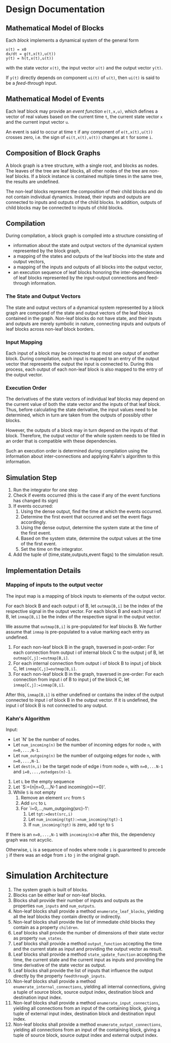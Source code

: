 # Design Documentation

## Mathematical Model of Blocks

Each *block* implements a dynamical system of the general form

    x(t) = x0
    dx/dt = g(t,x(t),u(t))
    y(t) = h(t,x(t),u(t))

with the state vector `x(t)`, the input vector `u(t)` and the output vector `y(t)`.

If `y(t)` directly depends on component `ui(t)` of `u(t)`, then `ui(t)` is said to be a *feed-through* input.

## Mathematical Model of Events

Each leaf block may provide an *event function* `e(t,x,u)`, which defines a vector of real values based on the current time `t`, the current state vector `x` and the current input vector `u`.

An event is said to occur at time `t` if any component of `e(t,x(t),u(t))` crosses zero, i.e. the sign of `ei(t,x(t),u(t))` changes at `t` for some `i`.

## Composition of Block Graphs

A block graph is a tree structure, with a single root, and blocks as nodes.
The leaves of the tree are leaf blocks, all other nodes of the tree are non-leaf blocks.
If a block instance is contained multiple times in the same tree, the results are undefined.

The non-leaf blocks represent the composition of their child blocks and do not contain individual dynamics.
Instead, their inputs and outputs are connected to inputs and outputs of the child blocks.
In addition, outputs of child blocks may be connected to inputs of child blocks.

## Compilation

During compilation, a block graph is compiled into a structure consisting of

 - information about the state and output vectors of the dynamical system represented by the block graph,
 - a mapping of the states and outputs of the leaf blocks into the state and output vectors,
 - a mapping of the inputs and outputs of all blocks into the output vector,
 - an execution sequence of leaf blocks honoring the inter-dependencies of leaf blocks represented by the input-output connections and feed-through information.

### The State and Output Vectors

The state and output vectors of a dynamical system represented by a block graph are composed of the state and output vectors of the leaf blocks contained in the graph.
Non-leaf blocks do not have state, and their inputs and outputs are merely symbolic in nature, connecting inputs and outputs of leaf blocks across non-leaf block borders.

### Input Mapping

Each input of a block may be connected to at most one output of another block.
During compilation, each input is mapped to an entry of the output vector that represents the output the input is connected to.
During this process, each output of each non-leaf block is also mapped to the entry of the output vector.

### Execution Order

The derivatives of the state vectors of individual leaf blocks may depend on the current value of both the state vector and the inputs of that leaf block.
Thus, before calculating the state derivative, the input values need to be determined, which in turn are taken from the outputs of possibly other blocks.

However, the outputs of a block may in turn depend on the inputs of that block.
Therefore, the output vector of the whole system needs to be filled in an order that is compatible with these dependencies.

Such an execution order is determined during compilation using the information about inter-connections and applying Kahn's algorithm to this information.

## Simulation Step

1. Run the integrator for one step
2. Check if events occurred (this is the case if any of the event functions has changed its sign)
3. If events occurred:
   1. Using the dense output, find the time at which the events occurred.
   2. Determine the first event that occurred and set the event flags accordingly.
   3. Using the dense output, determine the system state at the time of the first event.
   4. Based on the system state, determine the output values at the time of the first event.
   5. Set the time on the integrator.
4. Add the tuple of (time,state,outputs,event flags) to the simulation result.

## Implementation Details

### Mapping of inputs to the output vector

The input map is a mapping of block inputs to elements of the output vector.

For each block B and each output i of B, let `outmap[B,i]` be the index of the respective signal in the output vector.
For each block B and each input i of B, let `inmap[B,i]` be the index of the respective signal in the output vector.

We assume that `outmap[B,i]` is pre-populated for leaf blocks B.
We further assume that `inmap` is pre-populated to a value marking each entry as undefined.

1. For each non-leaf block B in the graph, traversed in post-order: For each connection from output i of internal block C to the output j of B, let `outmap[C,j]:=outmap[B,i]`.
2. For each internal connection from output i of block B to input j of block C, let `inmap[C,j]=outmap[B,i]`.
3. For each non-leaf block B in the graph, traversed in pre-order: For each connection from input i of B to input j of the block C, let `inmap[C,j]:=inmap[B,i]`.

After this, `inmap[B,i]` is either undefined or contains the index of the output connected to input i of block B in the output vector.
If it is undefined, the input i of block B is not connected to any output.

### Kahn's Algorithm

Input:
   - Let `N' be the number of nodes.
   - Let `num_incoming(n)` be the number of incoming edges for node `n`, with `n=0,...,N-1`.
   - Let `num_outgoing(n)` be the number of outgoing edges for node `n`, with `n=0,...,N-1`.
   - Let `dest(n,i)` be the target node of edge i from node `n`, with `n=0,...N-1` and `i=0,...,outedges(n)-1`.

1. Let `L` be the empty sequence
2. Let `S:={n|n=0,...,N-1 and incoming(n)==0}'.
3. While `S` is not empty
   1. Remove an element `src` from `S`
   2. Add `src` to `L`
   3. For `i=0,...,num_outgoing(src)-1':
      1. Let `tgt:=dest(src,i)`
      2. Let `num_incoming(tgt):=num_incoming(tgt)-1`
      3. If `num_incoming(tgt)` is zero, add `tgt` to `S`

If there is an `n=0,...,N-1` with `incoming(n)>0` after this, the dependency graph was not acyclic.

Otherwise, `L` is a sequence of nodes where node `i` is guaranteed to precede `j` if there was an edge from `i` to `j` in the original graph.

# Simulation Architecture

1. The system graph is built of blocks.
2. Blocks can be either leaf or non-leaf blocks.
3. Blocks shall provide their number of inputs and outputs as the properties `num_inputs` and `num_outputs`.
4. Non-leaf blocks shall provide a method `enumerate_leaf_blocks`, yielding all the leaf blocks they contain directly or indirectly.
5. Non-leaf blocks shall provide the list of immediate child blocks they contain as a property `children`.
5. Leaf blocks shall provide the number of dimensions of their state vector as property `num_states`.
6. Leaf blocks shall provide a method `output_function` accepting the time and the current state as input and providing the output vector as result.
7. Leaf blocks shall provide a method `state_update_function` accepting the time, the current state and the current input as inputs and providing the time derivative of the state vector as output.
8. Leaf blocks shall provide the list of inputs that influence the output directly by the property `feedthrough_inputs`.
9. Non-leaf blocks shall provide a method `enumerate_internal_connections`, yielding all internal connections, giving a tuple of source block, source output index, destination block and destination input index.
10. Non-leaf blocks shall provide a method `enumerate_input_connections`, yielding all connections from an input of the containing block, giving a tuple of external input index, destination block and destination input index.
11. Non-leaf blocks shall provide a method `enumerate_output_connections`, yielding all connections from an input of the containing block, giving a tuple of source block, source output index and external output index.
